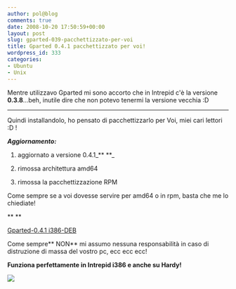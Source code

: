 ```yaml
---
author: pol@blog
comments: true
date: 2008-10-20 17:50:59+00:00
layout: post
slug: gparted-039-pacchettizzato-per-voi
title: Gparted 0.4.1 pacchettizzato per voi!
wordpress_id: 333
categories:
- Ubuntu
- Unix
---
```


Mentre utilizzavo Gparted mi sono accorto che in Intrepid c'è la versione **0.3.8**...beh, inutile dire che non potevo tenermi la versione vecchia :D

****

Quindi installandolo, ho pensato di pacchettizzarlo per Voi, miei cari lettori :D !

_**Aggiornamento:**_



	
  1. aggiornato a versione 0.4.1_**
**_

	
  2. rimossa architettura amd64

	
  3. rimossa la pacchettizzazione RPM


Come sempre se a voi dovesse servire per amd64 o in rpm, basta che me lo chiediate!

**
**


[Gparted-0.4.1 i386-DEB](http://www.fileden.com/files/2008/6/10/1953114/gparted_0.4.1-2pol_i386.deb)






Come sempre** NON** mi assumo nessuna responsabilità in caso di distruzione di massa del vostro pc, ecc ecc ecc!

**Funziona perfettamente in Intrepid i386 e anche su Hardy!**


[![](http://www.allfreeportal.com/imghost/thumbs/150311gparted.png)](http://www.allfreeportal.com/imghost/viewer.php?id=150311gparted.png)
